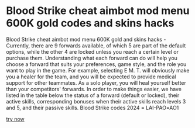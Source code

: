 # Blood Strike cheat aimbot mod menu 600K gold codes and skins hacks

Blood Strike cheat aimbot mod menu 600K gold and skins hacks - Currently, there are 9 forwards available, of which 5 are part of the default options, while the other 4 are locked unless you reach a certain level or purchase them. Understanding what each forward can do will help you choose a forward that suits your preferences, game style, and the role you want to play in the game. For example, selecting E M. T. will obviously make you a healer for the team, and you will be expected to provide medical support for other teammates. As a solo player, you will heal yourself better than your competitors' forwards. In order to make things easier, we have listed in the table below the status of a forward (default or locked), their active skills, corresponding bonuses when their active skills reach levels 3 and 5, and their passive skills. Blood Strike codes 2024 = LAI-PAO=AO1

[try now](https://peatix.com/user/21181771)

